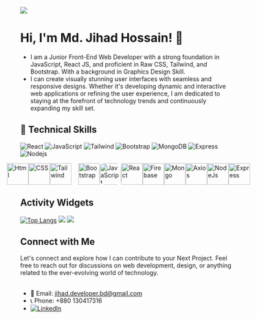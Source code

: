 
![](https://i.ibb.co/Y2KV7Y4/Linked-In-Cover-Design.gif)

# Hi, I'm Md. Jihad Hossain! 👋
- I am a Junior Front-End Web Developer with a strong foundation in JavaScript, React JS, and proficient in Raw CSS, Tailwind, and Bootstrap. With a background in Graphics Design Skill. </br>
- I can create visually stunning user interfaces with seamless and responsive designs. Whether it's developing dynamic and interactive web applications or refining the user experience, I am dedicated to staying at the forefront of technology trends and continuously expanding my skill set.

## 🧠 Technical Skills
![React](https://img.shields.io/badge/React-61DAFB.svg?style=for-the-badge&logo=React&logoColor=black)
![JavaScript](https://img.shields.io/badge/JavaScript-F7DF1E.svg?style=for-the-badge&logo=JavaScript&logoColor=black)
![Tailwind](https://img.shields.io/badge/Tailwind%20CSS-06B6D4.svg?style=for-the-badge&logo=Tailwind-CSS&logoColor=white)
![Bootstrap](https://img.shields.io/badge/Bootstrap-7952B3.svg?style=for-the-badge&logo=Bootstrap&logoColor=white)
![MongoDB](https://img.shields.io/badge/MongoDB-47A248.svg?style=for-the-badge&logo=MongoDB&logoColor=white)
![Express](https://img.shields.io/badge/Express-000000.svg?style=for-the-badge&logo=Express&logoColor=white)
![Nodejs](https://img.shields.io/badge/Node.js-339933.svg?style=for-the-badge&logo=nodedotjs&logoColor=white)


<div style="display:flex; justify-content: center">
<img src="https://i.ibb.co/zmYymgB/pngwing-com-1.png" alt="Html" height="50">
<img src="https://i.ibb.co/mC6xnTP/pngwing-com-2.png" alt="CSS" height="50">
<img style="margin-right: 1rem; display: block" src="https://i.ibb.co/bHNgjwY/1.png" alt="Tailwind" height="50">
<img src="https://i.ibb.co/C8FJ80X/pngwing-com-6.png" alt="Bootstrap" height="50">
<img style="border-radius:10px" src="https://i.ibb.co/t2Qctsk/pngwing-com-3.png" alt="JavaScript" height="50">
<img src="https://i.ibb.co/DMsN2GY/pngwing-com-9.png" alt="React" height="50">
<img src="https://i.ibb.co/zXwchr0/pngwing-com-10.png" alt="Firebase" height="50">
<img src="https://i.ibb.co/CHtY7xJ/pngwing-com-12.png" alt="Mongo" height="50">
<img src="https://i.ibb.co/L5Rxb83/axios.png" alt="Axios" height="50">
<img src="https://i.ibb.co/8dFB7cq/pngwing-com-8.png" alt="NodeJs" height="50">
<img src="https://i.ibb.co/2jM3X3F/pngwing-com-13.png" alt="Express" height="50">
</div>

## Activity Widgets
[![Top Langs](https://github-readme-stats.vercel.app/api/top-langs/?username=Developer-Jihad)](https://github.com/anuraghazra/github-readme-stats) 
![](https://github-readme-streak-stats.herokuapp.com/?user=Developer-Jihad) 
![](https://komarev.com/ghpvc/?username=Developer-Jihad) </br>

## Connect with Me
Let's connect and explore how I can contribute to your Next Project. Feel free to reach out for discussions on web development, design, or anything related to the ever-evolving world of technology. </br> </br>
- 📧 Email: jihad.developer.bd@gmail.com
- 📞 Phone: +880 130417316
- [![LinkedIn](https://img.shields.io/badge/LinkedIn-0077B5?style=for-the-badge&logo=linkedin&logoColor=white)](https://www.linkedin.com/in/developer-jihad/)

<!---

--->
